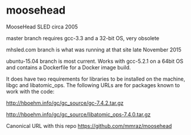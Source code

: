 # moosehead
MooseHead SLED circa 2005

master branch requires gcc-3.3 and a 32-bit OS, very obsolete

mhsled.com branch is what was running at that site late November 2015

ubuntu-15.04 branch is most current.  Works with gcc-5.2.1 on a 64bit OS and contains
a Dockerfile for a Docker image build.

It does have two requirements for libraries to be installed on the machine, libgc and libatomic_ops.
The following URLs are for packages known to work with the code:

http://hboehm.info/gc/gc_source/gc-7.4.2.tar.gz

http://hboehm.info/gc/gc_source/libatomic_ops-7.4.0.tar.gz

Canonical URL with this repo https://github.com/mmraz/moosehead
